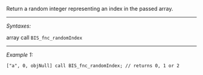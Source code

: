 Return a random integer representing an index in the passed array.


---
*Syntaxes:*

array call `BIS_fnc_randomIndex`

---
*Example 1:*

```sqf
["a", 0, objNull] call BIS_fnc_randomIndex; // returns 0, 1 or 2
```